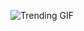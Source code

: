 ![Trending GIF](https://media3.giphy.com/media/v1.Y2lkPThiYjIxNzcyeGloYXcyY3B6eml0bnZlYzM3b3c1enp4cXVhbmVmbmNxZ3dwZTA4MyZlcD12MV9naWZzX3NlYXJjaCZjdD1n/fryY00CO4xCz4uJuDQ/giphy.gif)

